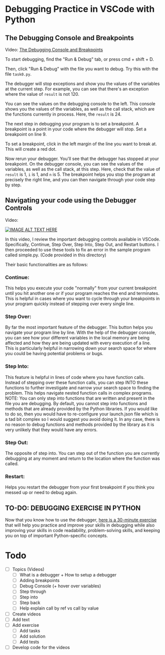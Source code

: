 # Debugging Practice in VSCode with Python

## The Debugging Console and Breakpoints

Video: [The Debugging Console and Breakpoints](https://drive.google.com/file/d/1GCUiaOjYhK3REEU1ywytY16y1EN99GFX/view?usp=sharing)

To start debugging, find the "Run & Debug" tab, or press cmd + shift + D.

Then, click "Run & Debug" with the file you want to debug. Try this with the file `task0.py`.

The debugger will stop exceptions and show you the values of the variables at the current step. For example, you can see that there's an exception where the value of `result` is not 120. 

You can see the values on the debugging console to the left. This console shows you the values of the variables, as well as the call stack, which are the functions currently in process. Here, the `result` is 24.

The next step in debugging your program is to set a breakpoint. A breakpoint is a point in your code where the debugger will stop. Set a breakpoint on line 9.

To set a breakpoint, click in the left margin of the line you want to break at. This will create a red dot.

Now rerun your debugger. You'll see that the debugger has stopped at your breakpoint. On the debugger console, you can see the values of the variables, as well as the call stack, at this step. Here, check that the value of `result` is 1, `i` is 1, and `n` is 5. The breakpoint helps you stop the program at precisely the right line, and you can then navigate through your code step by step. 

## Navigating your code using the Debugger Controls
Video:

[![IMAGE ALT TEXT HERE](https://img.youtube.com/vi/-tAK8EvjamE/0.jpg)](https://youtu.be/-tAK8EvjamE)

In this video, I review the important debugging controls available in VSCode. Specifically, Continue, Step Over, Step Into, Step Out, and Restart buttons. I then proceeded to use these tools to fix an error in the sample program called simple.py. (Code provided in this directory) 

Their basic functionalities are as follows: 

### Continue:
This helps you execute your code "normally" from your current breakpoint until you hit another one or if your program reaches the end and terminates. This is helpful in cases where you want to cycle through your breakpoints in your program quickly instead of stepping over every single line.

### Step Over:
By far the most important feature of the debugger. This button helps you navigate your program line by line. With the help of the debugger console, you can see how your different variables in the local memory are being affected and how they are being updated with every execution of a line. This is particularly helpful in narrowing down your search space for where you could be having potential problems or bugs. 

### Step Into:
This feature is helpful in lines of code where you have function calls. Instead of stepping over these function calls, you can step INTO these functions to further investigate and narrow your search space to finding the problem. This helps navigate nested function calls in complex programs. NOTE: You can only step into functions that are written and present in the file you are debugging. By default, you cannot step into functions and methods that are already provided by the Python libraries. If you would like to do so, then you would have to re-configure your launch.json file which is a tad bit complex so I would suggest you avoid doing it. In any case, there is no reason to debug functions and methods provided by the library as it is very unlikely that they would have any errors.

### Step Out:
The opposite of step into. You can step out of the function you are currently debugging at any moment and return to the location where the function was called.

### Restart:
Helps you restart the debugger from your first breakpoint if you think you messed up or need to debug again.

## TO-DO: DEBUGGING EXERCISE IN PYTHON
Now that you know how to use the debugger, [here is a 30-minute exercise](https://docs.google.com/document/d/19LYyjmFTa6E4lpxX-TTJ6gPrdu4rs0CPuxoHGVHuay0/edit?usp=sharing) that will help you practice and improve your skills in debugging while also improving your skills in code readability, problem-solving skills, and keeping you on top of important Python-specific concepts.
 
# Todo

- [ ] Topics (Videos)
  - [ ] What is a debugger + How to setup a debugger
  - [ ] Adding breakpoints
  - [ ] Debug Console (+ hover over variables)
  - [ ] Step through
  - [ ] Step into
  - [ ] Step back
  - [ ] Help explain call by ref vs call by value
- [ ] Create videos
- [ ] Add text
- [ ] Add exercise
  - [ ] Add tasks
  - [ ] Add solution
  - [ ] Add tests
- [ ] Develop code for the videos
